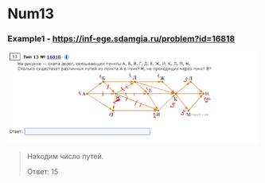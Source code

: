 # Num13
### Example1 - https://inf-ege.sdamgia.ru/problem?id=16818
![Example1](Example1.png)
> Находим число путей.
> 
> Ответ: 15
